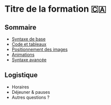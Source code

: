 # Titre de la formation 🇨🇦

<!-- .slide: class="page-title" -->



## Sommaire

<!-- .slide: id="master-toc" class="toc" -->

- [Syntaxe de base](#/1)
- [Code et tableaux](#/2)
- [Positionnement des images](#/3)
- [Animations](#/4)
- [Syntaxe avancée](#/5)



## Logistique

- Horaires
- Déjeuner & pauses
- Autres questions ?



<!-- .slide: class="page-questions" -->

